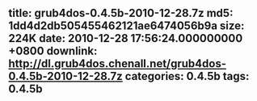 title: grub4dos-0.4.5b-2010-12-28.7z
md5: 1dd4d2db505455462121ae6474056b9a
size: 224K
date: 2010-12-28 17:56:24.000000000 +0800
downlink: http://dl.grub4dos.chenall.net/grub4dos-0.4.5b-2010-12-28.7z
categories: 0.4.5b
tags: 0.4.5b
---


